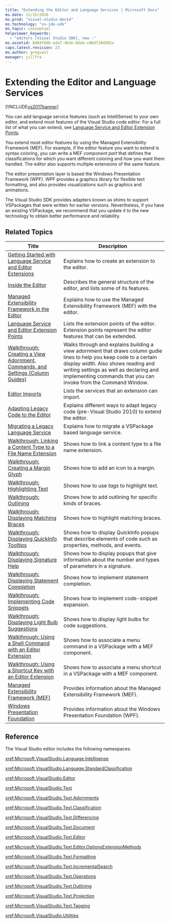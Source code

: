 ```yaml
---
title: "Extending the Editor and Language Services | Microsoft Docs"
ms.date: 11/15/2016
ms.prod: "visual-studio-dev14"
ms.technology: "vs-ide-sdk"
ms.topic: conceptual
helpviewer_keywords: 
  - "editors [Visual Studio SDK], new -"
ms.assetid: 8d04f8db-eda7-4b3e-b6eb-c06df104502a
caps.latest.revision: 23
ms.author: gregvanl
manager: jillfra
---
```

# Extending the Editor and Language Services
[!INCLUDE[vs2017banner](../includes/vs2017banner.md)]

You can add language service features (such as IntelliSense) to your own editor, and extend most features of the Visual Studio code editor.  For a full list of what you can extend, see [Language Service and Editor Extension Points](../extensibility/language-service-and-editor-extension-points.md).  
  
 You extend most editor features by using the Managed Extensibility Framework (MEF). For example, if the editor feature you want to extend is syntax coloring, you can write a MEF *component part* that defines the classifications for which you want different coloring and how you want them handled. The editor also supports multiple extensions of the same feature.  
  
 The editor presentation layer is based the Windows Presentation Framework (WPF). WPF provides a graphics library for flexible text formatting, and also provides visualizations such as graphics and animations.  
  
 The Visual Studio SDK provides adapters known as *shims* to support VSPackages that were written for earlier versions. Nevertheless, if you have an existing VSPackage, we recommend that you update it to the new technology to obtain better performance and reliability.  
  
## Related Topics  
  
|Title|Description|  
|-----------|-----------------|  
|[Getting Started with Language Service and Editor Extensions](../extensibility/getting-started-with-language-service-and-editor-extensions.md)|Explains how to create an extension to the editor.|  
|[Inside the Editor](../extensibility/inside-the-editor.md)|Describes the general structure of the editor, and lists some of its features.|  
|[Managed Extensibility Framework in the Editor](../extensibility/managed-extensibility-framework-in-the-editor.md)|Explains how to use the Managed Extensibility Framework (MEF) with the editor.|  
|[Language Service and Editor Extension Points](../extensibility/language-service-and-editor-extension-points.md)|Lists the extension points of the editor. Extension points represent the editor features that can be extended.|  
|[Walkthrough: Creating a View Adornment, Commands, and Settings (Column Guides)](../extensibility/walkthrough-creating-a-view-adornment-commands-and-settings-column-guides.md)|Walks through and explains building a view adornment that draws column gudie lines to help you keep code to a certain display width.  Also shows reading and writing settings as well as declaring and implementing commands that you can invoke from the Command Window.|  
|[Editor Imports](../extensibility/editor-imports.md)|Lists the services that an extension can import.|  
|[Adapting Legacy Code to the Editor](../extensibility/adapting-legacy-code-to-the-editor.md)|Explains different ways to adapt legacy code (pre-Visual Studio 2010) to extend the editor.|  
|[Migrating a Legacy Language Service](../extensibility/internals/migrating-a-legacy-language-service.md)|Explains how to migrate a VSPackage based language service.|  
|[Walkthrough: Linking a Content Type to a File Name Extension](../extensibility/walkthrough-linking-a-content-type-to-a-file-name-extension.md)|Shows how to link a content type to a file name extension.|  
|[Walkthrough: Creating a Margin Glyph](../extensibility/walkthrough-creating-a-margin-glyph.md)|Shows how to add an icon to a margin.|  
|[Walkthrough: Highlighting Text](../extensibility/walkthrough-highlighting-text.md)|Shows how to use *tags* to highlight text.|  
|[Walkthrough: Outlining](../extensibility/walkthrough-outlining.md)|Shows how to add outlining for specific kinds of braces.|  
|[Walkthrough: Displaying Matching Braces](../extensibility/walkthrough-displaying-matching-braces.md)|Shows how to highlight matching braces.|  
|[Walkthrough: Displaying QuickInfo Tooltips](../extensibility/walkthrough-displaying-quickinfo-tooltips.md)|Shows how to display QuickInfo popups that describe elements of code such as properties, methods, and events.|  
|[Walkthrough: Displaying Signature Help](../extensibility/walkthrough-displaying-signature-help.md)|Shows how to display popups that give information about the number and types of parameters in a signature.|  
|[Walkthrough: Displaying Statement Completion](../extensibility/walkthrough-displaying-statement-completion.md)|Shows how to implement statement completion.|  
|[Walkthrough: Implementing Code Snippets](../extensibility/walkthrough-implementing-code-snippets.md)|Shows how to implement code-snippet expansion.|  
|[Walkthrough: Displaying Light Bulb Suggestions](../extensibility/walkthrough-displaying-light-bulb-suggestions.md)|Shows how to display light bulbs for code suggestions.|  
|[Walkthrough: Using a Shell Command with an Editor Extension](../extensibility/walkthrough-using-a-shell-command-with-an-editor-extension.md)|Shows how to associate a menu command in a VSPackage with a MEF component.|  
|[Walkthrough: Using a Shortcut Key with an Editor Extension](../extensibility/walkthrough-using-a-shortcut-key-with-an-editor-extension.md)|Shows how to associate a menu shortcut in a VSPackage with a MEF component.|  
|[Managed Extensibility Framework (MEF)](http://msdn.microsoft.com/library/6c61b4ec-c6df-4651-80f1-4854f8b14dde)|Provides information about the Managed Extensibility Framework (MEF).|  
|[Windows Presentation Foundation](http://msdn.microsoft.com/library/f667bd15-2134-41e9-b4af-5ced6fafab5d)|Provides information about the Windows Presentation Foundation (WPF).|  
  
## Reference  
 The Visual Studio editor includes the following namespaces.  
  
 <xref:Microsoft.VisualStudio.Language.Intellisense>  
  
 <xref:Microsoft.VisualStudio.Language.StandardClassification>  
  
 <xref:Microsoft.VisualStudio.Editor>  
  
 <xref:Microsoft.VisualStudio.Text>  
  
 <xref:Microsoft.VisualStudio.Text.Adornments>  
  
 <xref:Microsoft.VisualStudio.Text.Classification>  
  
 <xref:Microsoft.VisualStudio.Text.Differencing>  
  
 <xref:Microsoft.VisualStudio.Text.Document>  
  
 <xref:Microsoft.VisualStudio.Text.Editor>  
  
 <xref:Microsoft.VisualStudio.Text.Editor.OptionsExtensionMethods>  
  
 <xref:Microsoft.VisualStudio.Text.Formatting>  
  
 <xref:Microsoft.VisualStudio.Text.IncrementalSearch>  
  
 <xref:Microsoft.VisualStudio.Text.Operations>  
  
 <xref:Microsoft.VisualStudio.Text.Outlining>  
  
 <xref:Microsoft.VisualStudio.Text.Projection>  
  
 <xref:Microsoft.VisualStudio.Text.Tagging>  
  
 <xref:Microsoft.VisualStudio.Utilities>
